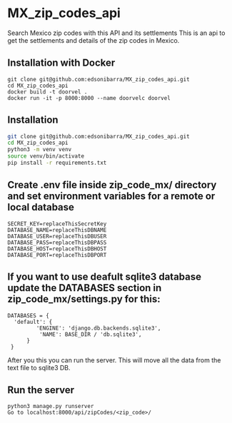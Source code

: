 # MX_zip_codes_api
Search Mexico zip codes with this API and its settlements
This is an api to get the settlements and details of the zip codes in Mexico.

## Installation with Docker
```
git clone git@github.com:edsonibarra/MX_zip_codes_api.git
cd MX_zip_codes_api
docker build -t doorvel .
docker run -it -p 8000:8000 --name doorvelc doorvel
```

## Installation

```bash
git clone git@github.com:edsonibarra/MX_zip_codes_api.git
cd MX_zip_codes_api
python3 -m venv venv
source venv/bin/activate
pip install -r requirements.txt
```

## Create .env file inside zip_code_mx/ directory and set environment variables for a remote or local database
```
SECRET_KEY=replaceThisSecretKey
DATABASE_NAME=replaceThisDBNAME
DATABASE_USER=replaceThisDBUSER
DATABASE_PASS=replaceThisDBPASS
DATABASE_HOST=replaceThisDBHOST
DATABASE_PORT=replaceThisDBPORT
```

## If you want to use deafult sqlite3 database update the DATABASES section in zip_code_mx/settings.py for this:
```
DATABASES = {
  'default': {
         'ENGINE': 'django.db.backends.sqlite3',
          'NAME': BASE_DIR / 'db.sqlite3',
      }
 }
```
After you this you can run the server. This will move all the data from the text file to sqlite3 DB. 

## Run the server
```
python3 manage.py runserver
Go to localhost:8000/api/zipCodes/<zip_code>/
```
